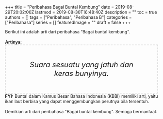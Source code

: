 +++
title = "Peribahasa Bagai Buntal Kembung"
date = 2019-08-29T20:02:00Z
lastmod = 2019-08-30T16:48:40Z
description = ""
toc = true
authors = []
tags = ["Peribahasa", "Peribahasa B"]
categories = ["Peribahasa"]
series = []
featuredImage = ""
draft = false
+++

<div dir="ltr" style="text-align: left;" trbidi="on"><div style="text-align: justify;">Berikut ini adalah arti dari peribahasa “Bagai buntal kembung”.</div><br /><div style="text-align: justify;"><b>Artinya:</b></div><div style="border: 2px dashed #ddd; font-size: 24px; height: auto; margin: 0 auto; padding: 50px; text-align: center; width: auto;"><i>Suara sesuatu yang jatuh dan keras bunyinya.</i></div><div style="text-align: justify;"><b>FYI:</b> Buntal dalam Kamus Besar Bahasa Indonesia (KBBI) memiliki arti, yaitu ikan laut berbisa yang dapat menggembungkan perutnya bila tersentuh.<br /><br /></div><div style="text-align: justify;">Demikian arti dari peribahasa "Bagai buntal kembung". Semoga bermanfaat.</div></div>
